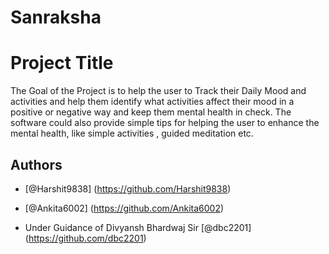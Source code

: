 # Sanraksha

# Project Title

The Goal of the Project is to help the user to Track their Daily Mood and activities and help them identify what activities affect their mood in a positive or negative way and keep them mental health in check. The software could also provide simple tips for helping the user to enhance the mental health, like simple activities , guided meditation etc.

## Authors

- [@Harshit9838] (https://github.com/Harshit9838)
- [@Ankita6002] (https://github.com/Ankita6002)

- Under Guidance of Divyansh Bhardwaj Sir [@dbc2201] (https://github.com/dbc2201)

